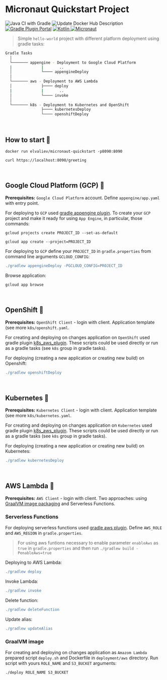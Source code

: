 # Micronaut Quickstart Project
![Java CI with Gradle](https://github.com/ElinaValieva/micronaut-quickstart/workflows/Java%20CI%20with%20Gradle/badge.svg?branch=master)
![Update Docker Hub Description](https://github.com/ElinaValieva/micronaut-quickstarts/workflows/Update%20Docker%20Hub%20Description/badge.svg?branch=master)
[![Gradle Plugin Portal](https://img.shields.io/maven-metadata/v/https/plugins.gradle.org/m2/com/google/cloud/tools/jib/com.google.cloud.tools.jib.gradle.plugin/maven-metadata.xml.svg?colorB=007ec6&label=gradle)](https://plugins.gradle.org/plugin/com.google.cloud.tools.jib)
[![Kotlin](https://img.shields.io/badge/Kotlin-1.3.72-orange.svg) ](https://kotlinlang.org/)
[![Micronaut](https://img.shields.io/badge/micronaut-2.0.0-yellow.svg)](https://micronaut.io/)
> Simple `hello-world` project with different platform deployment using gradle tasks: 

```bash
Gradle Tasks
  │
  └─────── appengine - Deployment to Google Cloud Platform
  |             |       ..
  │             └──── appengineDeploy
  │      
  └─────── aws - Deployment to AWS Lambda
  │             ├──── deploy 
  |             |       ..
  │             └──── invoke
  │      
  └─────── k8s - Deployment to Kubernetes and OpenShift
                ├──── kubernetesDeploy
                └──── openshiftDeploy
```
&nbsp;

## How to start 🐳
```shell
docker run elvaliev/micronaut-quickstart -p8090:8090

curl https://localhost:8090/greeting
```

&nbsp;
## Google Cloud Platform (GCP) 🚩
**Prerequisites:** `Google Cloud Platform` account. Define `appengine/app.yaml` with entry point. 

For deploying to `GCP` used [gradle appengine plugin](https://github.com/GoogleCloudPlatform/gradle-appengine-plugin). To create your `GCP` project and make it ready for using `App Engine`, in particular, those commands:
```shell
gcloud projects create PROJECT_ID --set-as-default

gcloud app create --project=PROJECT_ID
```

For deploying to `GCP` define your `PROJECT_ID` in `gradle.properties` from command line arguments `GCLOUD_CONFIG`: 

```gradle
./gradlew appengineDeploy -PGCLOUD_CONFIG=PROJECT_ID
```
Browse application:
```
gcloud app browse
```
&nbsp;

## OpenShift 🚩
**Prerequisites:** `OpenShift Client` - login with client. Application template (see more `k8s/openshift.yaml`. 

For creating and deploying on changes application on `OpenShift` used gradle plugin [k8s_aws_plugin](https://github.com/ElinaValieva/micronaut-quickstarts/tree/master/kotlin-k8s-aws-plugin). These scripts could be used directly or run as a gradle tasks (see `k8s` group in gradle tasks).

For deploying (creating a new application or creating new build) on Openshift: 
```gradle
./gradlew openshiftDeploy
```
&nbsp;

## Kubernetes 🚩
**Prerequisites:** `Kubernetes Client` - login with client. Application template (see more `k8s/kubernetes.yaml`.

For creating and deploying on changes application on `Kubernetes` used gradle plugin [k8s_aws_plugin](https://github.com/ElinaValieva/micronaut-quickstarts/tree/master/kotlin-k8s-aws-plugin). These scripts could be used directly or run as a gradle tasks (see `k8s` group in gradle tasks).

For deploying (creating a new application or creating new build) on Kubernetes: 
```gradle
./gradlew kubernetesDeploy
```
&nbsp;

## AWS Lambda 🚩
**Prerequisites:** `AWS Client` - login with client. Two approaches: using [GraalVM image packaging](https://github.com/micronaut-guides/micronaut-function-graalvm-aws-lambda-gateway) and Serverless Functions.

### Serverless Functions
For deploying serverless functions used [gradle aws plugin](https://github.com/classmethod/gradle-aws-plugin). Define `AWS_ROLE` and `AWS_REGION` in `gradle.properties`. 
> For using aws funtions necessary to enable parameter `enableAws` as `true` in `gradle.properties` and then run `./gradlew build -PenableAws=true`

Deploying to AWS Lambda: 
```gradle
./gradlew deploy
```

Invoke Lambda: 
```gradle
./gradlew invoke
```

Delete function:
```gradle
./gradlew deleteFunction
```

Update alias: 
```gradle
./gradlew updateAlias
```


### GraalVM image
For creating and deploying on changes application as `Amazom Lambda` prepared script `deploy.sh` and Dockerfile in `deployment/aws` directory. Run script with yours `ROLE_NAME` and `S3_BUCKET` arguments:
```shell
./deploy ROLE_NAME S3_BUCKET
```